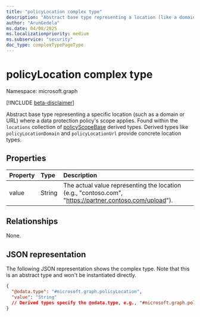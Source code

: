```yaml
---
title: "policyLocation complex type"
description: "Abstract base type representing a location (like a domain or URL) to which a data protection policy applies."
author: "ArunGedela"
ms.date: 04/08/2025
ms.localizationpriority: medium
ms.subservice: "security"
doc_type: complexTypePageType
---
```


# policyLocation complex type

Namespace: microsoft.graph

[!INCLUDE [beta-disclaimer](../../includes/beta-disclaimer.md)]

Abstract base type representing a specific location (such as a domain or URL) where a data protection policy's scope applies. Found within the `locations` collection of [policyScopeBase](../resources/policyscopebase.md) derived types. Derived types like `policyLocationDomain` and `policyLocationUrl` provide concrete location types.

## Properties

| Property | Type   | Description                                                    |
| :------- | :----- | :------------------------------------------------------------- |
| value    | String | The actual value representing the location (e.g., "contoso.com", "https://partner.contoso.com/upload"). |

## Relationships

None.

## JSON representation

The following JSON representation shows the complex type. Note that this is an abstract type and won't be instantiated directly.
<!-- {
  "blockType": "resource",
  "abstract": true,
  "@odata.type": "microsoft.graph.policyLocation",
  "openType": false
}-->
``` json
{
  "@odata.type": "#microsoft.graph.policyLocation",
  "value": "String"
  // Derived types specify the @odata.type, e.g., "#microsoft.graph.policyLocationDomain"
}
```